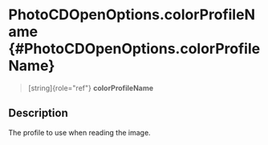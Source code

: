 PhotoCDOpenOptions.colorProfileName {#PhotoCDOpenOptions.colorProfileName}
===================================

> [string]{role="ref"} **colorProfileName**

Description
-----------

The profile to use when reading the image.
